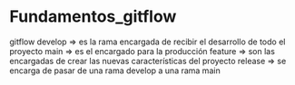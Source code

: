 # Fundamentos_gitflow
gitflow
develop => es la rama encargada de recibir el desarrollo de todo el proyecto
main => es el encargado para la producción
feature => son las encargadas de crear las nuevas características del proyecto 
release => se encarga de pasar de una rama develop a una rama main